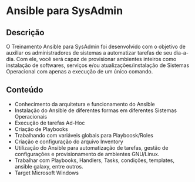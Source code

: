 # Ansible para SysAdmin

## Descrição
O Treinamento Ansible para SysAdmin foi desenvolvido com o objetivo de auxiliar os administradores de sistemas a automatizar tarefas de seu dia-a-dia. Com ele, você será capaz de provisionar ambientes inteiros como instalação de softwares, serviços e/ou atualizações/instalação de Sistemas Operacional com apenas a execução de um único comando.

## Conteúdo

- Conhecimento da arquitetura e funcionamento do Ansible
- Instalação do Ansible de diferentes formas em diferentes Sistemas Operacionais
- Execução de tarefas Ad-Hoc
- Criação de Playbooks
- Trabalhando com variáveis globais para Playboosk/Roles
- Criação e configuração do arquivo Inventory
- Utilização do Ansible para automatização de tarefas, gestão de configurações e provisionamento de ambientes GNU/Linux.
- Trabalhar com Playbooks, Handlers, Tasks, condições, templates, ansible galaxy, entre outros.
- Target Microsoft Windows
